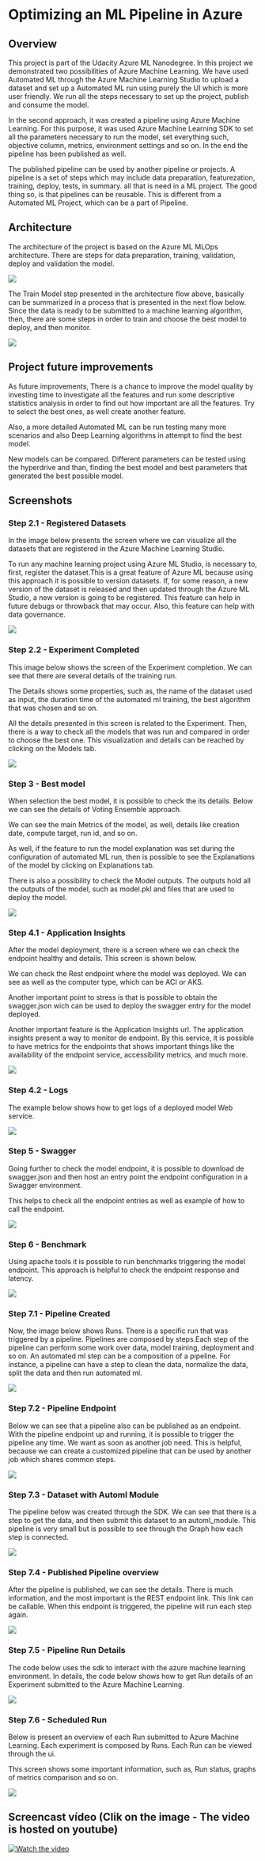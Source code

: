 # Optimizing an ML Pipeline in Azure

## Overview

This project is part of the Udacity Azure ML Nanodegree.
In this project we demonstrated two possibilities of Azure Machine Learning. We have used Automated ML through the Azure Machine Learning Studio to upload a dataset and set up a Automated ML run using purely the UI which is more user friendly. We run all the steps necessary to set up the project, publish and consume the model.

In the second approach, it was created a pipeline using Azure Machine Learning. For this purpose, it was used Azure Machine Learning SDK to set all the parameters necessary to run the model, set everything such, objective column, metrics, environment settings and so on. In the end the pipeline has been published as well.

The published pipeline can be used by another pipeline or projects. A pipeline is a set of steps which may include data preparation, featurezation, training, deploy, tests, in summary.
all that is need in a ML project. The good thing so, is that pipelines can be reusable. This is different from a Automated ML Project, which can be a part of Pipeline.

## Architecture

The architecture of the project is based on the Azure ML MLOps architecture. There are steps for data preparation, training, validation, deploy and validation the model.

![](images/entire_pipeline.png?raw=true)

The Train Model step presented in the architecture flow above, basically can be summarized in a process that is presented in the next flow below. Since the data is ready to be submitted to a machine learning algorithm, then, there are some steps in order to train and choose the best model to deploy, and then monitor.

![](images/training_model.png?raw=true)

## Project future improvements

As future improvements, There is a chance to improve the model quality by investing time to investigate all the features and run some descriptive statistics analysis in order to find out how important are all the features. Try to select the best ones, as well create another feature. 

Also, a more detailed Automated ML can be run testing many more scenarios and also Deep Learning algorithms in attempt to find the best model.

New models can be compared. Different parameters can be tested using the hyperdrive and than, finding the best model and best parameters that generated the best possible model.

## Screenshots

### Step 2.1 - Registered Datasets

In the image below presents the screen where we can visualize all the datasets that are registered in the Azure Machine Learning Studio. 

To run any machine learning project using Azure ML Studio, is necessary to, first, register the dataset.This is a great feature of Azure ML because using this approach it is possible to version datasets. If, for some reason, a new version of the dataset is released and then updated through the Azure ML Studio, a new version is going to be registered. This feature can help in future debugs or throwback that may occur. Also, 
this feature can help with data governance. 

![](images/step_2_1_registered_datasets_20210123.jpg?raw=true)


### Step 2.2 - Experiment Completed

This image below shows the screen of the Experiment completion. We can see that there are several details of the training run.

The Details shows some properties, such as, the name of the dataset used as input, the duration time of the automated ml training, the best algorithm that was chosen and so on.

All the details presented in this screen is related to the Experiment. Then, there is a way to check all the models that was run and compared in order to choose the best one. This visualization and details can be reached by clicking on the Models tab.

![](images/step_2_2_experiment_completed_20210123.jpg?raw=true)


### Step 3 - Best model
When selection the best model, it is possible to check the its details. Below we can see the details of Voting Ensemble approach.

We can see the main Metrics of the model, as well, details like creation date, compute target, run id, and so on. 

As well, if the feature to run the model explanation was set during the configuration of automated ML run, then is possible to see the Explanations of the model by clicking on Explanations tab. 

There is also a possibility to check the Model outputs. The outputs hold all the outputs of the model, such as model.pkl and files that are used to deploy the model.

![](images/step_2_3_best_model_20210123.jpg?raw=true)


### Step 4.1 - Application Insights
After the model deployment, there is a screen where we can check the endpoint healthy and details. This screen is shown below.

We can check the Rest endpoint where the model was deployed. We can see as well as the computer type, which can be ACI or AKS. 

Another important point to stress is that is possible to obtain the swagger.json wich can be used to deploy the swagger entry for the model deployed.

Another important feature is the Application Insights url. The application insights present a way to monitor de endpoint. By this service, it is possible to have metrics for the endpoints that shows important things like the availability of the endpoint service, accessibility metrics, and much more. 

![](images/step_4_1_application_insights_enabled_20210123.jpg?raw=true)


### Step 4.2 - Logs

The example below shows how to get logs of a deployed model Web service.

![](images/step_4_2_logs_20210123.jpg?raw=true)


### Step 5 - Swagger

Going further to check the model endpoint, it is possible to download de swagger.json and then host an entry point the endpoint configuration in a Swagger environment.

This helps to check all the endpoint entries as well as example of how to call the endpoint. 

![](images/step_5_1_swagger_20210123.jpg?raw=true)


### Step 6 - Benchmark

Using apache tools it is possible to run benchmarks triggering the model endpoint. This approach is helpful to check the endpoint response and latency.

![](images/step_6_1_benchmark_20210123.jpg?raw=true)


### Step 7.1 - Pipeline Created

Now, the image below shows Runs. There is a specific run that was triggered by a pipeline. Pipelines are composed by steps.Each step of the pipeline can perform some work over data, model training, deployment and so on. An automated ml step can be a composition of a pipeline. 
For instance, a pipeline can have a step to clean the data, normalize the data, split the data and then run automated ml. 

![](images/step_7_1_pipeline_created_20210123.jpg?raw=true)


### Step 7.2 - Pipeline Endpoint

Below we can see that a pipeline also can be published as an endpoint. With the pipeline endpoint up and running, it is possible to trigger the pipeline any time.
We want as soon as another job need. This is helpful, because we can create a customized pipeline that can be used by another job which shares common steps.

![](images/step_7_2_pipeline_endpoint_20210123.jpg?raw=true)


### Step 7.3 - Dataset with Automl Module

The pipeline below was created through the SDK. We can see that there is a step to get the data, and then submit this dataset to an automl_module. This pipeline is very small but is possible to see through the Graph how each step is connected.

![](images/step_7_3_dataset_with_automl_module_20210123.jpg?raw=true)


### Step 7.4 - Published Pipeline overview

After the pipeline is published, we can see the details. There is much information, and the most important is the REST endpoint link. This link can be callable.
When this endpoint is triggered, the pipeline will run each step again.

![](images/step_7_4_published_pipeline_overview_20210123.jpg?raw=true)


### Step 7.5 - Pipeline Run Details

The code below uses the sdk to interact with the azure machine learning environment. In details, the code below shows how to get Run details of an Experiment submitted to the Azure Machine Learning.

![](images/step_7_5_run_details_20210123.jpg?raw=true)


### Step 7.6 - Scheduled Run

Below is present an overview of each Run submitted to Azure Machine Learning. Each experiment is composed by Runs. Each Run can be viewed through the ui.

This screen shows some important information, such as, Run status, graphs of metrics comparison and so on.

![](images/step_7_6_scheduled_run_20210123.jpg?raw=true)


## Screencast vídeo (Clik on the image - The video is hosted on youtube)

[![Watch the video](https://img.youtube.com/vi/iPkfpMEGURs/maxresdefault.jpg)](https://youtu.be/iPkfpMEGURs)

